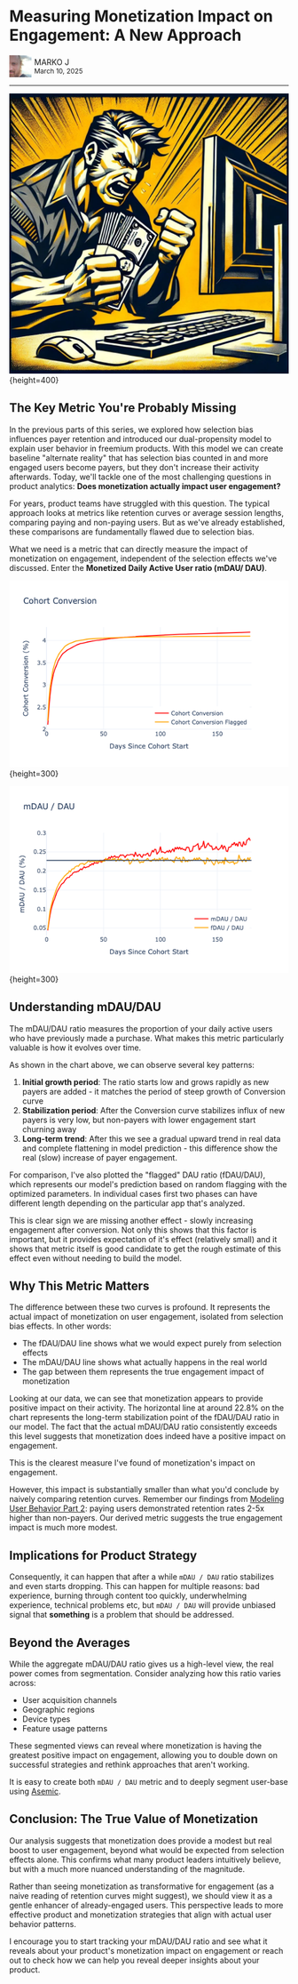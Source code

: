# Measuring Monetization Impact on Engagement: A New Approach

<div style="display:flex; align-items:center;">
  <div>
    <a href="https://www.linkedin.com/in/marko-jevremovic-6b77471a/" style="display:flex; align-items:center; text-decoration:none;">
      <img src="public/img/portrait/markoj.png" height="40px">
    </a>
  </div>
  <div style="display:flex; flex-direction:column; margin-left:5px;">
    <a href="https://www.linkedin.com/in/marko-jevremovic-6b77471a/" style="text-decoration:none;">
      <span>MARKO J</span>
    </a>
    <span style="font-size:12px;">March 10, 2025</span>
  </div>
</div>

---

![Monetization Impact on Engagement](public/img/Measuring-Monetization-Impact.jpg){height=400}

## The Key Metric You're Probably Missing

In the previous parts of this series, we explored how selection bias influences payer retention and introduced our dual-propensity model to explain user behavior in freemium products. With this model we can create baseline "alternate reality" that has selection bias counted in and more engaged users become payers, but they don't increase their activity afterwards. Today, we'll tackle one of the most challenging questions in product analytics: **Does monetization actually impact user engagement?**

For years, product teams have struggled with this question. The typical approach looks at metrics like retention curves or average session lengths, comparing paying and non-paying users. But as we've already established, these comparisons are fundamentally flawed due to selection bias.

What we need is a metric that can directly measure the impact of monetization on engagement, independent of the selection effects we've discussed. Enter the **Monetized Daily Active User ratio (mDAU/
DAU)**.

![Conversion Curve](public/img/optimal-conversion.png){height=300}

![Monetized Daily Active Users ratio chart](public/img/mDAU-over-DAU.png){height=300}

## Understanding mDAU/DAU

The mDAU/DAU ratio measures the proportion of your daily active users who have previously made a purchase. What makes this metric particularly valuable is how it evolves over time.

As shown in the chart above, we can observe several key patterns:

1. **Initial growth period**: The ratio starts low and grows rapidly as new payers are added - it matches the period of steep growth of Conversion curve
2. **Stabilization period**: After the Conversion curve stabilizes influx of new payers is very low, but non-payers with lower engagement start churning away
3. **Long-term trend**: After this we see a gradual upward trend in real data and complete flattening in model prediction - this difference show the real (slow) increase of payer engagement.

For comparison, I've also plotted the "flagged" DAU ratio (fDAU/DAU), which represents our model's prediction based on random flagging with the optimized parameters. In individual cases first two phases can have different length depending on the particular app that's analyzed.

This is clear sign we are missing another effect - slowly increasing engagement after conversion. Not only this shows that this factor is important, but it provides expectation of it's effect (relatively small) and it shows that metric itself is good candidate to get the rough estimate of this effect even without needing to build the model.

## Why This Metric Matters

The difference between these two curves is profound. It represents the actual impact of monetization on user engagement, isolated from selection bias effects. In other words:

- The fDAU/DAU line shows what we would expect purely from selection effects
- The mDAU/DAU line shows what actually happens in the real world
- The gap between them represents the true engagement impact of monetization

Looking at our data, we can see that monetization appears to provide positive impact on their activity. The horizontal line at around 22.8% on the chart represents the long-term stabilization point of the fDAU/DAU ratio in our model. The fact that the actual mDAU/DAU ratio consistently exceeds this level suggests that monetization does indeed have a positive impact on engagement.

This is the clearest measure I've found of monetization's impact on engagement. 

However, this impact is substantially smaller than what you'd conclude by naively comparing retention curves. Remember our findings from [Modeling User Behavior Part 2](modeling-user-behavior-in-freemium-part-2.md): paying users demonstrated retention rates 2-5x higher than non-payers. Our derived metric suggests the true engagement impact is much more modest.

## Implications for Product Strategy

Consequently, it can happen that after a while `mDAU / DAU` ratio stabilizes and even starts dropping. This can happen for multiple reasons: bad experience, burning through content too quickly, underwhelming experience, technical problems etc, but `mDAU / DAU` will provide unbiased signal that **something** is a problem that should be addressed.

## Beyond the Averages

While the aggregate mDAU/DAU ratio gives us a high-level view, the real power comes from segmentation. Consider analyzing how this ratio varies across:

- User acquisition channels
- Geographic regions
- Device types
- Feature usage patterns

These segmented views can reveal where monetization is having the greatest positive impact on engagement, allowing you to double down on successful strategies and rethink approaches that aren't working.

It is easy to create both `mDAU / DAU` metric and to deeply segment user-base using [Asemic](https://asemicanalytics.com/). 

## Conclusion: The True Value of Monetization

Our analysis suggests that monetization does provide a modest but real boost to user engagement, beyond what would be expected from selection effects alone. This confirms what many product leaders intuitively believe, but with a much more nuanced understanding of the magnitude.

Rather than seeing monetization as transformative for engagement (as a naive reading of retention curves might suggest), we should view it as a gentle enhancer of already-engaged users. This perspective leads to more effective product and monetization strategies that align with actual user behavior patterns.

I encourage you to start tracking your mDAU/DAU ratio and see what it reveals about your product's monetization impact on engagement or reach out to check how we can help you reveal deeper insights about your product.
